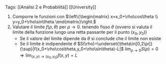 Tags: [[Analisi 2 e Probabilità]] [[University]] 

1) Comporre le funzioni con
	$\left\{\begin{matrix} x=x_0+\rho\cos\theta \\ y=y_0+\rho\sin\theta \end{matrix}\right.$
2) Valutare il limite $f(\rho,\theta)$ per $\rho\to0$. tenendo fisso $\theta$ (ovvero si valuta il limite della funzione lungo una retta passante per il punto $(x_0,y_0)$)
	- Se il valore del limite dipende da $\theta$ si conclude che il limite non esiste
	- Se il limite è indipendente $\theta$
		$S(\rho)=\underset{\theta\in[0,2\pi]}{\sup}|f(x_0+\rho\cos\theta,y_0+\rho\sin\theta)-L|$
		$\lim_{\rho\to0}S(\rho)=0\Rightarrow\lim_{(x,y)\to(x_0,y_0)}f(x,y)=L$
		